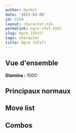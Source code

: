 ```yaml
---
author: Hynkel
date: '2012-03-08'
id: 2194
layout: character.njk
permalink: ogre-sfxt.html
slug: Ogre_(SFxT)
tags: character
title: Ogre (SFxT)
---
```


## Vue d'ensemble

**Stamina :** 1000

## Principaux normaux

## Move list

## Combos